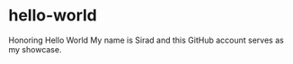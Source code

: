 # hello-world
Honoring Hello World 
My name is Sirad and this GitHub account serves as my showcase.
